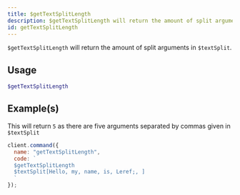 ```yaml
---
title: $getTextSplitLength
description: $getTextSplitLength will return the amount of split arguments in $textSplit
id: getTextSplitLength
---
```


`$getTextSplitLength` will return the amount of split arguments in `$textSplit`.

## Usage

```php
$getTextSplitLength
```

## Example(s)

This will return `5` as there are five arguments separated by commas given in `$textSplit`

```javascript
client.command({
  name: "getTextSplitLength",
  code: `
  $getTextSplitLength
  $textSplit[Hello, my, name, is, Leref;, ]
  `
});
```
